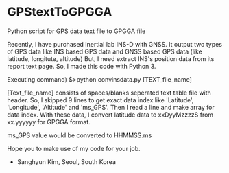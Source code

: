 # GPStextToGPGGA
Python script for GPS data text file to GPGGA file

Recently, I have purchased Inertial lab INS-D with GNSS. 
It output two types of GPS data like INS based GPS data and GNSS based GPS data (like latitude, longitute, altitude)
But, I need extract INS's position data from its report text page. 
So, I made this code with Python 3.

Executing command)
$>python convinsdata.py [TEXT_file_name]

[Text_file_name] consists of spaces/blanks seperated text table file with header. 
So, I skipped 9 lines to get exact data index like 'Latitude', 'Longitude', 'Altitude' and 'ms_GPS'. 
Then I read a line and make array for data index. 
With these data, I convert latitude data to xxDyyMzzzzS from xx.yyyyyy for GPGGA format. 

ms_GPS value would be converted to HHMMSS.ms 

Hope you to make use of my code for your job. 

- Sanghyun Kim, Seoul, South Korea


